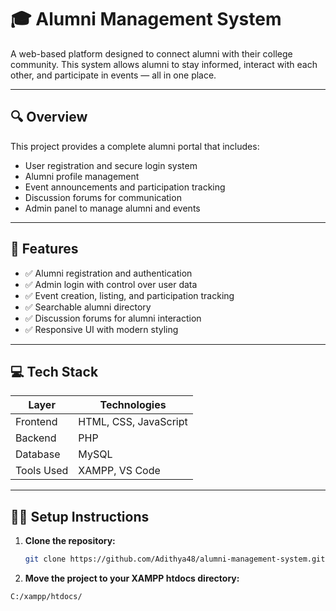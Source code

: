 # 🎓 Alumni Management System

A web-based platform designed to connect alumni with their college community. This system allows alumni to stay informed, interact with each other, and participate in events — all in one place.

---

## 🔍 Overview

This project provides a complete alumni portal that includes:

- User registration and secure login system
- Alumni profile management
- Event announcements and participation tracking
- Discussion forums for communication
- Admin panel to manage alumni and events

---

## 🚀 Features

- ✅ Alumni registration and authentication
- ✅ Admin login with control over user data
- ✅ Event creation, listing, and participation tracking
- ✅ Searchable alumni directory
- ✅ Discussion forums for alumni interaction
- ✅ Responsive UI with modern styling

---

## 💻 Tech Stack

| Layer       | Technologies                            |
|-------------|-----------------------------------------|
| Frontend    | HTML, CSS, JavaScript                   |
| Backend     | PHP                                     |
| Database    | MySQL                                   |
| Tools Used  | XAMPP, VS Code                          |

---

## 🧑‍💻 Setup Instructions

1. **Clone the repository:**
   ```bash
   git clone https://github.com/Adithya48/alumni-management-system.git


2. **Move the project to your XAMPP htdocs directory:**

 ```bash
C:/xampp/htdocs/


